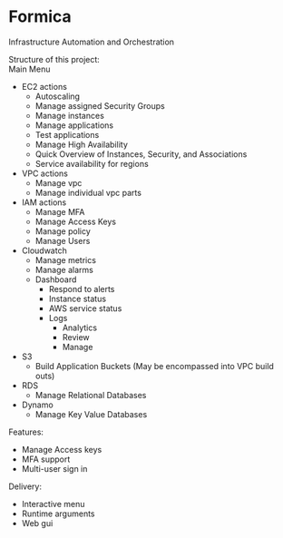 # Formica  
Infrastructure Automation and Orchestration  

Structure of this project:  
Main Menu  
- EC2 actions  
	- Autoscaling  
	- Manage assigned Security Groups  
	- Manage instances  
	- Manage applications  
	- Test applications  
	- Manage High Availability  
	- Quick Overview of Instances, Security, and Associations  
	- Service availability for regions  
- VPC actions  
	- Manage vpc  
	- Manage individual vpc parts  
- IAM actions  
	- Manage MFA  
	- Manage Access Keys  
	- Manage policy  
	- Manage Users  
- Cloudwatch  
	- Manage metrics  
	- Manage alarms  
	- Dashboard  
		- Respond to alerts  
		- Instance status
		- AWS service status
		- Logs
			- Analytics
			- Review
			- Manage
- S3  
	- Build Application Buckets (May be encompassed into VPC build outs)
- RDS  
	- Manage Relational Databases
- Dynamo  
	- Manage Key Value Databases

Features:
- Manage Access keys
- MFA support
- Multi-user sign in

Delivery:  
- Interactive menu  
- Runtime arguments
- Web gui
